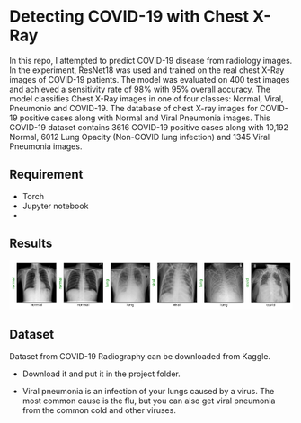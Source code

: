 # Detecting COVID-19 with Chest X-Ray

In this repo, I attempted to predict COVID-19 disease from radiology images. In the experiment, ResNet18 was used and trained on the real chest X-Ray images of COVID-19 patients. The model was evaluated on 400 test images and achieved a sensitivity rate of 98% with 95% overall accuracy. The model classifies Chest X-Ray images in one of four classes: Normal, Viral, Pneumonio and COVID-19. The database of chest X-ray images for COVID-19 positive cases along with Normal and Viral Pneumonia images. This COVID-19 dataset contains 3616 COVID-19 positive cases along with 10,192 Normal, 6012 Lung Opacity (Non-COVID lung infection) and 1345 Viral Pneumonia images.

## Requirement
- Torch
- Jupyter notebook
- 

## Results

![alt text](covid_prediction.png)

## Dataset

Dataset from COVID-19 Radiography can be downloaded from Kaggle. 
- Download it and put it in the project folder.

- Viral pneumonia is an infection of your lungs caused by a virus. The most common cause is the flu, but you can also get viral pneumonia from the common cold and other viruses.
